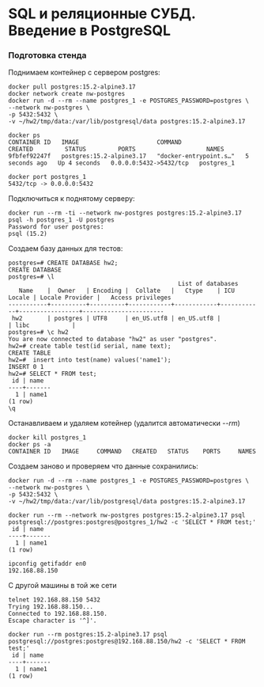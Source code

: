 # SQL и реляционные СУБД. Введение в PostgreSQL

### Подготовка стенда

Поднимаем контейнер с сервером postgres:
```shell
docker pull postgres:15.2-alpine3.17
docker network create nw-postgres
docker run -d --rm --name postgres_1 -e POSTGRES_PASSWORD=postgres \
--network nw-postgres \
-p 5432:5432 \
-v ~/hw2/tmp/data:/var/lib/postgresql/data postgres:15.2-alpine3.17
```

```shell
docker ps
CONTAINER ID   IMAGE                      COMMAND                  CREATED         STATUS         PORTS                    NAMES
9fbfef92247f   postgres:15.2-alpine3.17   "docker-entrypoint.s…"   5 seconds ago   Up 4 seconds   0.0.0.0:5432->5432/tcp   postgres_1
```
```shell
docker port postgres_1
5432/tcp -> 0.0.0.0:5432
```
Подключиться к поднятому серверу:
```shell
docker run --rm -ti --network nw-postgres postgres:15.2-alpine3.17 psql -h postgres_1 -U postgres            
Password for user postgres: 
psql (15.2)
```

Создаем базу данных для тестов:
```shell
postgres=# CREATE DATABASE hw2;
CREATE DATABASE
postgres=# \l
                                                List of databases
   Name    |  Owner   | Encoding |  Collate   |   Ctype    | ICU Locale | Locale Provider |   Access privileges   
-----------+----------+----------+------------+------------+------------+-----------------+-----------------------
 hw2       | postgres | UTF8     | en_US.utf8 | en_US.utf8 |            | libc            | 
postgres=# \c hw2
You are now connected to database "hw2" as user "postgres".
hw2=# create table test(id serial, name text);
CREATE TABLE
hw2=#  insert into test(name) values('name1');
INSERT 0 1
hw2=# SELECT * FROM test;
 id | name  
----+-------
  1 | name1
(1 row)
\q
```

Останавливаем и удаляем котейнер (удалится автоматически _--rm_)

```shell
docker kill postgres_1 
docker ps -a             
CONTAINER ID   IMAGE     COMMAND   CREATED   STATUS    PORTS     NAMES
```
Создаем заново и проверяем что данные сохранились:

```shell
docker run -d --rm --name postgres_1 -e POSTGRES_PASSWORD=postgres \
--network nw-postgres \
-p 5432:5432 \
-v ~/hw2/tmp/data:/var/lib/postgresql/data postgres:15.2-alpine3.17
```
```shell
docker run --rm --network nw-postgres postgres:15.2-alpine3.17 psql postgresql://postgres:postgres@postgres_1/hw2 -c 'SELECT * FROM test;'
 id | name  
----+-------
  1 | name1
(1 row)

```
```shell
ipconfig getifaddr en0
192.168.88.150
```
С другой машины в той же сети
```shell
telnet 192.168.88.150 5432
Trying 192.168.88.150...
Connected to 192.168.88.150.
Escape character is '^]'.
```

```shell
docker run --rm postgres:15.2-alpine3.17 psql postgresql://postgres:postgres@192.168.88.150/hw2 -c 'SELECT * FROM test;'
 id | name
----+-------
  1 | name1
(1 row)
```


